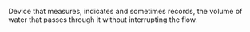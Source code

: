 Device that measures, indicates and sometimes records, the volume of water that passes through it without interrupting the flow.
